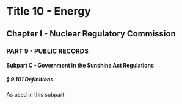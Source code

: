 
# Title 10 - Energy
## Chapter I - Nuclear Regulatory Commission
### PART 9 - PUBLIC RECORDS
#### Subpart C - Government in the Sunshine Act Regulations
##### § 9.101 Definitions.

As used in this subpart:
